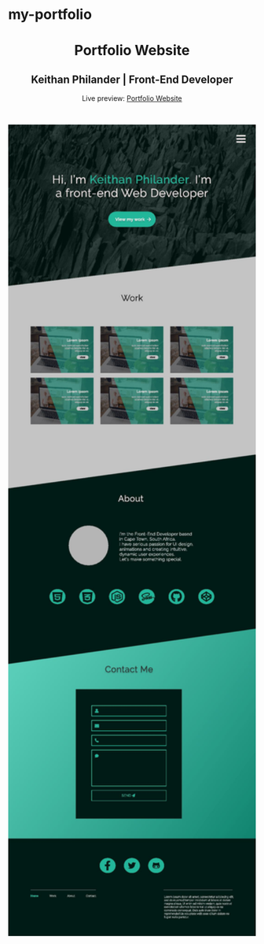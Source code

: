 # my-portfolio
<h1 align="center">Portfolio Website</h1>
<h2 align="center">Keithan Philander | Front-End Developer </h2>
<p align="center">Live preview: <a href="keithanphilander.com">Portfolio Website</a></p><br>
<p align="center">
<img src="design/Portfolio.jpg" width="550" alt="Portfolio Website">
</p>
